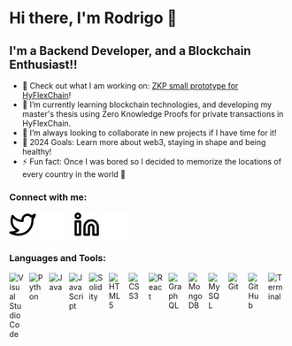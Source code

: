 # Hi there, I'm Rodrigo 👋 


## I'm a Backend Developer, and a Blockchain Enthusiast!!

- 🔭 Check out what I am working on: [ZKP small prototype for HyFlexChain][github_repo]!
- 🌱 I’m currently learning blockchain technologies, and developing my master's thesis using Zero Knowledge Proofs for private transactions in HyFlexChain. 
- 👯 I’m always looking to collaborate in new projects if I have time for it!
- 🥅 2024 Goals: Learn more about web3, staying in shape and being healthy!
- ⚡ Fun fact: Once I was bored so I decided to memorize the locations of every country in the world 🤣

### Connect with me:

[![website](./img/twitter-light.svg)](https://twitter.com/Rodrig0M0reira#gh-light-mode-only)
[![website](./img/twitter-dark.svg)](https://twitter.com/Rodrig0M0reira#gh-dark-mode-only)
&nbsp;&nbsp;
[![website](./img/linkedin-light.svg)](https://www.linkedin.com/in/rodrigomoreira3#gh-light-mode-only)
[![website](./img/linkedin-dark.svg)](https://www.linkedin.com/in/rodrigomoreira3#gh-dark-mode-only)
&nbsp;&nbsp;

### Languages and Tools:

<!-- Visual Studio Code -->
<picture>
    <source srcset="https://cdn.jsdelivr.net/gh/devicons/devicon/icons/vscode/vscode-original.svg#gh-dark-mode-only" media="(prefers-color-scheme: dark)">
    <source srcset="https://cdn.jsdelivr.net/gh/devicons/devicon/icons/vscode/vscode-original.svg#gh-light-mode-only" media="(prefers-color-scheme: light)">
    <img align="left" alt="Visual Studio Code" width="26px" src="https://cdn.jsdelivr.net/gh/devicons/devicon/icons/vscode/vscode-original.svg" style="padding-right:10px;" />
</picture>

<!-- Python -->
<picture>
    <source srcset="https://cdn.jsdelivr.net/gh/devicons/devicon/icons/python/python-original.svg#gh-dark-mode-only" media="(prefers-color-scheme: dark)">
    <source srcset="https://cdn.jsdelivr.net/gh/devicons/devicon/icons/python/python-original.svg#gh-light-mode-only" media="(prefers-color-scheme: light)">
    <img align="left" alt="Python" width="26px" src="https://cdn.jsdelivr.net/gh/devicons/devicon/icons/python/python-original.svg" style="padding-right:10px;" />
</picture>

<!-- Java -->
<picture>
    <source srcset="https://cdn.jsdelivr.net/gh/devicons/devicon/icons/java/java-original.svg#gh-dark-mode-only" media="(prefers-color-scheme: dark)">
    <source srcset="https://cdn.jsdelivr.net/gh/devicons/devicon/icons/java/java-original.svg#gh-light-mode-only" media="(prefers-color-scheme: light)">
    <img align="left" alt="Java" width="26px" src="https://cdn.jsdelivr.net/gh/devicons/devicon/icons/java/java-original.svg" style="padding-right:10px;" />
</picture>

<!-- JavaScript -->
<picture>
    <source srcset="https://cdn.jsdelivr.net/gh/devicons/devicon/icons/javascript/javascript-original.svg#gh-dark-mode-only" media="(prefers-color-scheme: dark)">
    <source srcset="https://cdn.jsdelivr.net/gh/devicons/devicon/icons/javascript/javascript-original.svg#gh-light-mode-only" media="(prefers-color-scheme: light)">
    <img align="left" alt="JavaScript" width="26px" src="https://cdn.jsdelivr.net/gh/devicons/devicon/icons/javascript/javascript-original.svg" style="padding-right:10px;" />
</picture>

<!-- Solidity -->
<picture>
    <source srcset="https://cdn.jsdelivr.net/gh/devicons/devicon/icons/solidity/solidity-original.svg#gh-dark-mode-only" media="(prefers-color-scheme: dark)">
    <source srcset="https://cdn.jsdelivr.net/gh/devicons/devicon/icons/solidity/solidity-original.svg#gh-light-mode-only" media="(prefers-color-scheme: light)">
    <img align="left" alt="Solidity" width="26px" src="https://cdn.jsdelivr.net/gh/devicons/devicon/icons/solidity/solidity-original.svg" style="padding-right:10px;" />
</picture>

<!-- HTML5 -->
<picture>
    <source srcset="https://cdn.jsdelivr.net/gh/devicons/devicon/icons/html5/html5-original.svg#gh-dark-mode-only" media="(prefers-color-scheme: dark)">
    <source srcset="https://cdn.jsdelivr.net/gh/devicons/devicon/icons/html5/html5-original.svg#gh-light-mode-only" media="(prefers-color-scheme: light)">
    <img align="left" alt="HTML5" width="26px" src="https://cdn.jsdelivr.net/gh/devicons/devicon/icons/html5/html5-original.svg" style="padding-right:10px;" />
</picture>

<!-- CSS3 -->
<picture>
    <source srcset="https://cdn.jsdelivr.net/gh/devicons/devicon/icons/css3/css3-original.svg#gh-dark-mode-only" media="(prefers-color-scheme: dark)">
    <source srcset="https://cdn.jsdelivr.net/gh/devicons/devicon/icons/css3/css3-original.svg#gh-light-mode-only" media="(prefers-color-scheme: light)">
    <img align="left" alt="CSS3" width="26px" src="https://cdn.jsdelivr.net/gh/devicons/devicon/icons/css3/css3-original.svg" style="padding-right:10px;" />
</picture>

<!-- React -->
<picture>
    <source srcset="https://cdn.jsdelivr.net/gh/devicons/devicon/icons/react/react-original.svg#gh-dark-mode-only" media="(prefers-color-scheme: dark)">
    <source srcset="https://cdn.jsdelivr.net/gh/devicons/devicon/icons/react/react-original.svg#gh-light-mode-only" media="(prefers-color-scheme: light)">
    <img align="left" alt="React" width="26px" src="https://cdn.jsdelivr.net/gh/devicons/devicon/icons/react/react-original.svg" style="padding-right:10px;" />
</picture>

<!-- GraphQL -->
<picture>
    <source srcset="https://cdn.jsdelivr.net/gh/devicons/devicon/icons/graphql/graphql-plain.svg#gh-dark-mode-only" media="(prefers-color-scheme: dark)">
    <source srcset="https://cdn.jsdelivr.net/gh/devicons/devicon/icons/graphql/graphql-plain.svg#gh-light-mode-only" media="(prefers-color-scheme: light)">
    <img align="left" alt="GraphQL" width="26px" src="https://cdn.jsdelivr.net/gh/devicons/devicon/icons/graphql/graphql-plain.svg" style="padding-right:10px;" />
</picture>

<!-- MongoDB -->
<picture>
    <source srcset="https://cdn.jsdelivr.net/gh/devicons/devicon/icons/mongodb/mongodb-original.svg#gh-dark-mode-only" media="(prefers-color-scheme: dark)">
    <source srcset="https://cdn.jsdelivr.net/gh/devicons/devicon/icons/mongodb/mongodb-original.svg#gh-light-mode-only" media="(prefers-color-scheme: light)">
    <img align="left" alt="MongoDB" width="26px" src="https://cdn.jsdelivr.net/gh/devicons/devicon/icons/mongodb/mongodb-original.svg" style="padding-right:10px;" />
</picture>

<!-- MySQL -->
<picture>
    <source srcset="https://cdn.jsdelivr.net/gh/devicons/devicon/icons/mysql/mysql-original.svg#gh-dark-mode-only" media="(prefers-color-scheme: dark)">
    <source srcset="https://cdn.jsdelivr.net/gh/devicons/devicon/icons/mysql/mysql-original.svg#gh-light-mode-only" media="(prefers-color-scheme: light)">
    <img align="left" alt="MySQL" width="26px" src="https://cdn.jsdelivr.net/gh/devicons/devicon/icons/mysql/mysql-original.svg" style="padding-right:10px;" />
</picture>

<!-- Git -->
<picture>
    <source srcset="https://cdn.jsdelivr.net/gh/devicons/devicon/icons/git/git-original.svg#gh-dark-mode-only" media="(prefers-color-scheme: dark)">
    <source srcset="https://cdn.jsdelivr.net/gh/devicons/devicon/icons/git/git-original.svg#gh-light-mode-only" media="(prefers-color-scheme: light)">
    <img align="left" alt="Git" width="26px" src="https://cdn.jsdelivr.net/gh/devicons/devicon/icons/git/git-original.svg" style="padding-right:10px;" />
</picture>
<picture>
    <source srcset="https://user-images.githubusercontent.com/3369400/139447912-e0f43f33-6d9f-45f8-be46-2df5bbc91289.png#gh-dark-mode-only" media="(prefers-color-scheme: dark)">
    <source srcset="https://user-images.githubusercontent.com/3369400/139448065-39a229ba-4b06-434b-bc67-616e2ed80c8f.png#gh-light-mode-only" media="(prefers-color-scheme: light)">
    <img align="left" alt="GitHub" width="26px" src="https://user-images.githubusercontent.com/3369400/139447912-e0f43f33-6d9f-45f8-be46-2df5bbc91289.png" style="padding-right:10px;" />
</picture>
<picture>
    <source srcset="./img/terminal-dark.svg#gh-dark-mode-only" media="(prefers-color-scheme: dark)">
    <source srcset="./img/terminal-light.svg#gh-light-mode-only" media="(prefers-color-scheme: light)">
    <img align="left" alt="Terminal" width="26px" src="https://user-images.githubusercontent.com/3369400/139447912-e0f43f33-6d9f-45f8-be46-2df5bbc91289.png" style="padding-right:10px;" />
</picture>

</picture>




<br />
<br />

[website]: https://RodrigoRalhaMoreira.com
[github_repo]: https://github.com/RodrigoRalhaMoreira/initial-pilot
[twitter]: https://twitter.com/Rodrig0M0reira
[linkedin]: https://www.linkedin.com/in/rodrigomoreira3
